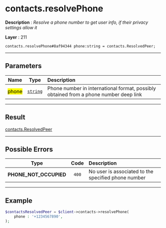 # contacts.resolvePhone

**Description** : *Resolve a phone number to get user info, if their privacy settings allow it*

**Layer** : 211

```tl
contacts.resolvePhone#8af94344 phone:string = contacts.ResolvedPeer;
```

---

## Parameters

| Name | Type | Description |
| :---: | :---: | :--- |
| <mark>phone</mark> | [`string`](type/string) | Phone number in international format, possibly obtained from a phone number deep link |

---

## Result

[contacts.ResolvedPeer](type/contacts.ResolvedPeer)

---

## Possible Errors

| Type | Code | Description |
| :---: | :---: | :--- |
| **PHONE_NOT_OCCUPIED** | `400` | No user is associated to the specified phone number |

---

## Example

```php
$contactsResolvedPeer = $client->contacts->resolvePhone(
	phone : '+1234567890',
);
```